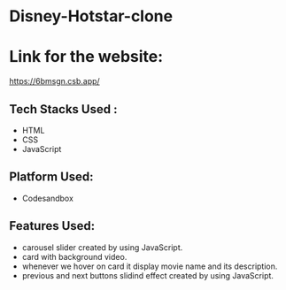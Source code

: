 # Disney-Hotstar-clone

# Link for the website:
https://6bmsgn.csb.app/

## Tech Stacks Used :
* HTML
* CSS
* JavaScript

## Platform Used:
* Codesandbox

## Features Used:
* carousel slider created by using JavaScript.
* card with background video.
* whenever we hover on card it display movie name and its description.
* previous and next buttons slidind effect created by using JavaScript.
